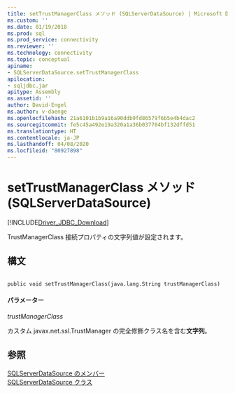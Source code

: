 ```yaml
---
title: setTrustManagerClass メソッド (SQLServerDataSource) | Microsoft Docs
ms.custom: ''
ms.date: 01/19/2018
ms.prod: sql
ms.prod_service: connectivity
ms.reviewer: ''
ms.technology: connectivity
ms.topic: conceptual
apiname:
- SQLServerDataSource.setTrustManagerClass
apilocation:
- sqljdbc.jar
apitype: Assembly
ms.assetid: ''
author: David-Engel
ms.author: v-daenge
ms.openlocfilehash: 21a6101b1b9a16a90ddb9fd86579f6b5e4b4dac2
ms.sourcegitcommit: fe5c45a492e19a320a1a36b037704bf132dffd51
ms.translationtype: HT
ms.contentlocale: ja-JP
ms.lasthandoff: 04/08/2020
ms.locfileid: "80927898"
---
```

# <a name="settrustmanagerclass-method-sqlserverdatasource"></a>setTrustManagerClass メソッド (SQLServerDataSource)
[!INCLUDE[Driver_JDBC_Download](../../../includes/driver_jdbc_download.md)]

  TrustManagerClass 接続プロパティの文字列値が設定されます。
  
## <a name="syntax"></a>構文  
  
```  
  
public void setTrustManagerClass(java.lang.String trustManagerClass)  
```  
  
#### <a name="parameters"></a>パラメーター  
 *trustManagerClass*  
  
 カスタム javax.net.ssl.TrustManager の完全修飾クラス名を含む**文字列**。
  
## <a name="see-also"></a>参照  
 [SQLServerDataSource のメンバー](../../../connect/jdbc/reference/sqlserverdatasource-members.md)   
 [SQLServerDataSource クラス](../../../connect/jdbc/reference/sqlserverdatasource-class.md)  
  
  
